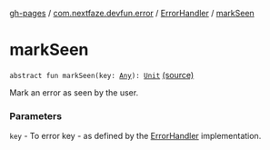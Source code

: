 [gh-pages](../../index.md) / [com.nextfaze.devfun.error](../index.md) / [ErrorHandler](index.md) / [markSeen](./mark-seen.md)

# markSeen

`abstract fun markSeen(key: `[`Any`](https://kotlinlang.org/api/latest/jvm/stdlib/kotlin/-any/index.html)`): `[`Unit`](https://kotlinlang.org/api/latest/jvm/stdlib/kotlin/-unit/index.html) [(source)](https://github.com/NextFaze/dev-fun/tree/master/devfun/src/main/java/com/nextfaze/devfun/error/Handler.kt#L101)

Mark an error as seen by the user.

### Parameters

`key` - To error key - as defined by the [ErrorHandler](index.md) implementation.